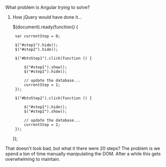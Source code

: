 What problem is Angular trying to solve?
1) How jQuery would have done it...

    $(document).ready(function() {

        var currentStep = 0;

        $("#step1").hide();
        $("#step2").hide();

        $("#btnStep1").click(function () {

            $("#step1").show();
            $("#step2").hide();

            // update the database...
            currentStep = 1;
        });

        $("#btnStep2").click(function () {

            $("#step1").hide();
            $("#step2").show();

            // update the database...
            currentStep = 2;
        });
    });
    
That doesn't look bad, but what it there were 20 steps?  The problem is we spend a ton of time manually manipulating the DOM.  After a while this gets overwhelming to maintain.